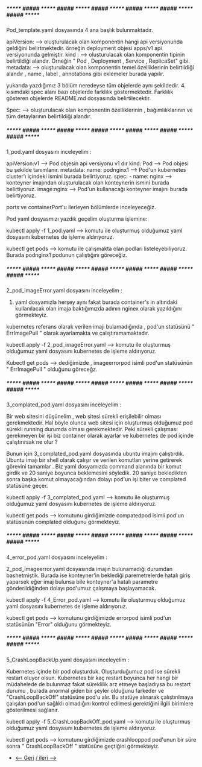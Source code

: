 ##### ***** ##### ***** ##### ***** ##### ***** ##### ***** ##### ***** ##### ***** #####  
Pod_template.yaml dosyasında 4 ana başlık bulunmaktadır.

apiVersion: --> oluşturulacak olan komponentin hangi api versiyonunda geldiğini belirtmektedir. örneğin deployment objesi apps/v1  api versiyonunda gelmiştir.
kind : --> oluşturulacak olan komponentin tipinin belirtildiği alandır. Örneğin " Pod , Deployment , Service , ReplicaSet" gibi.
metadata: --> oluşturulacak olan komponentin temel özelliklerinin belirtildiği alandır , name , label , annotations gibi eklemeler burada yapılır.

yukarıda yazdığımız 3 bölüm neredeyse tüm objelerde aynı şekildedir. 4. kısımdaki spec alanı bazı objelerde farklılık göstermektedir. Farklılık gösteren objelerde README.md dosyasında belirtilecektir.

Spec: --> oluşturulacak olan komponentin özelliklerinin , bağımlılıklarının ve tüm detaylarının belirtildiği alandır.

##### ***** ##### ***** ##### ***** ##### ***** ##### ***** ##### ***** ##### ***** #####   

1_pod.yaml dosyasını inceleyelim : 

apiVersion:v1 --> Pod objesin api versiyonu v1 dır
kind: Pod --> Pod objesi bu şekilde tanımlanır.
metadata:
    name: podnginx1 --> Pod'un kubernetes cluster'ı içindeki ismini burada belirtiyoruz.
spec:
    - name: nginx --> konteyner imajından oluşturulacak olan konteynerin ismini burada belirtiyoruz.
      image:nginx --> Pod'un kullanacağı konteyner imajını burada belirtiyoruz.


ports ve containerPort'u ilerleyen bölümlerde inceleyeceğiz.

Pod yaml dosyasmızı yazdık geçelim oluşturma işlemine:

kubectl apply -f 1_pod.yaml --> komutu ile oluşturmuş olduğumuz yaml dosyasını kubernetes de işleme aldırıyoruz.

kubectl get pods --> komutu ile çalışmakta olan podları listeleyebiliyoruz. Burada podnginx1 podunun çalıştığını göreceğiz.

##### ***** ##### ***** ##### ***** ##### ***** ##### ***** ##### ***** ##### ***** #####  

2_pod_imageError.yaml dosyasını inceleyelim : 

1. yaml dosyamızla herşey aynı fakat burada container's in altındaki kullanılacak olan imaja baktığımızda adının nginex olarak yazıldığını görmekteyiz. 

kubernetes referans olarak verilen imajı bulamadığında , pod'un statüsünü  " ErrImagePull " olarak ayarlamakta ve çalıştıramamaktadır. 

kubectl apply -f 2_pod_imageError.yaml --> komutu ile oluşturmuş olduğumuz yaml dosyasını kubernetes de işleme aldırıyoruz.

Kubectl get pods --> dediğimizde , imageerrorpod isimli pod'un statüsünün " ErrImagePull " olduğunu göreceğz.

##### ***** ##### ***** ##### ***** ##### ***** ##### ***** ##### ***** ##### ***** #####  
3_complated_pod.yaml dosyasını inceleyelim : 

Bir web sitesini düşünelim , web sitesi sürekli erişilebilir olması gerekmektedir. Hal böyle olunca web sitesi için oluşturmuş olduğumuz pod sürekli running durumda olması gerekmektedir. Peki sürekli çalışması gerekmeyen bir işi biz container olarak ayarlar ve kubernetes de pod içinde çalıştırırsak ne olur ? 

Bunun için 3_complated_pod.yaml dosyasında ubuntu imajını çalıştırdık. Ubuntu imajı bir shell olarak çalışır ve verilen komutları yerine getirerek görevini tamamlar . Biz yaml dosyamızda command alanında bir komut girdik ve 20 saniye boyunca beklemesini söyledik. 20 saniye bekledikten sonra başka komut olmayacağından dolayı pod'un işi biter ve complated statüsüne geçer. 

kubectl apply -f 3_complated_pod.yaml --> komutu ile oluşturmuş olduğumuz yaml dosyasını kubernetes de işleme aldırıyoruz.

kubectl get pods --> komutunu girdiğimizde compatedpod isimli pod'un statüsünün complated olduğunu görmekteyiz. 

##### ***** ##### ***** ##### ***** ##### ***** ##### ***** ##### ***** ##### ***** #####  
4_error_pod.yaml dosyasını inceleyelim : 

2_pod_imageerror.yaml dosyasında imajın bulunamadığı durumdan bashetmiştik. Burada ise konteyner'in beklediği paremetrelerde hatalı giriş yaparsek eğer imaj bulunsa bile konteyner'a hatalı parametre gönderildiğinden dolayı pod'umuz çalışmaya başlayamacak. 

kubectl apply -f 4_Error_pod.yaml --> komutu ile oluşturmuş olduğumuz yaml dosyasını kubernetes de işleme aldırıyoruz.

kubectl get pods --> komutunu girdiğimizde errorpod isimli pod'un statüsünün "Error" olduğunu görmekteyiz.

##### ***** ##### ***** ##### ***** ##### ***** ##### ***** ##### ***** ##### ***** #####  

5_CrashLoopBackUp.yaml dosyasını inceleyelim : 

Kubernetes içinde bir pod oluşturduk. Oluşturduğumuz pod ise sürekli restart oluyor olsun. Kubernetes bir kaç restart boyunca her hangi bir müdahelede de bulunmaz fakat süreklilik arz etmeye başladıysa bu restart durumu , burada anormal giden bir şeyler olduğunu farkeder ve "CrashLoopBackOff" statüsüne pod'u alır. Bu statüye alınarak çalıştırılmaya çalışılan pod'un sağlıklı olmadığını kontrol edilmesi gerektiğini ilgili birimlere gösterilmesi sağlanır. 

kubectl apply -f 5_CrashLoopBackOff_pod.yaml --> komutu ile oluşturmuş olduğumuz yaml dosyasını kubernetes de işleme aldırıyoruz.

kubectl get pods --> komutunu girdiğimizde crashlooppod pod'unun bir süre sonra " CrashLoopBackOff " statüsüne geçtiğini görmekteyiz. 


* [<-- Geri](https://github.com/softwareoneturkey/swo-k8s-tepmlates) [/ ileri -->  ](https://github.com/softwareoneturkey/swo-k8s-tepmlates/tree/main/ReplicaSet%20-%20ReplicationController) 
